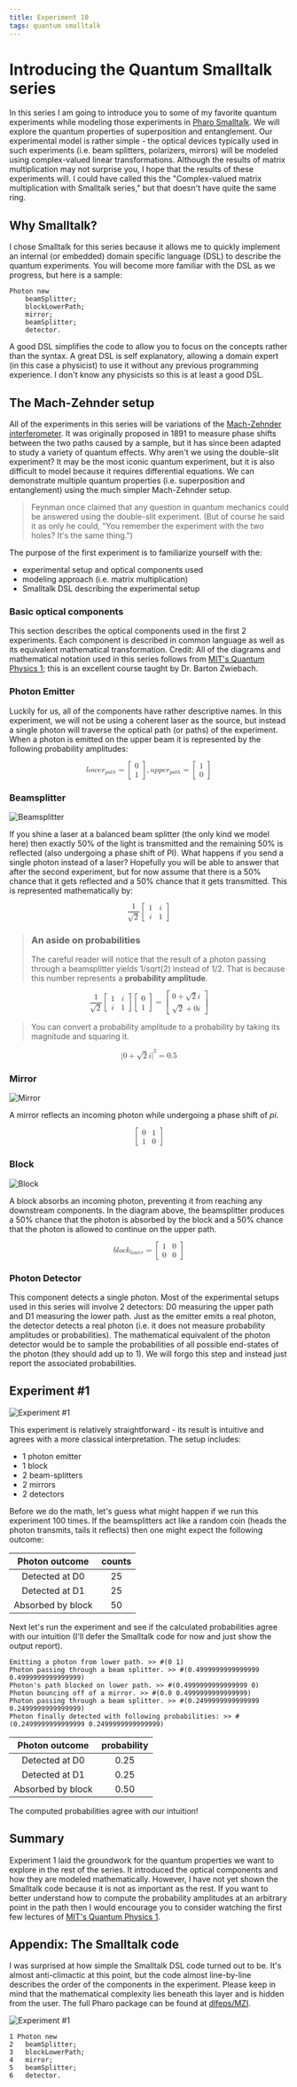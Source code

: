 ```yaml
---
title: Experiment 10
tags: quantum smalltalk
---
```


# Introducing the Quantum Smalltalk series
In this series I am going to introduce you to some of my favorite quantum experiments while modeling those experiments in [Pharo Smalltalk](https://pharo.org/). We will explore the quantum properties of superposition and entanglement. Our experimental model is rather simple - the optical devices typically used in such experiments (i.e. beam splitters, polarizers, mirrors) will be modeled using complex-valued linear transformations. Although the results of matrix multiplication may not surprise you, I hope that the results of these experiments will. I could have called this the "Complex-valued matrix multiplication with Smalltalk series," but that doesn't have quite the same ring.

## Why Smalltalk?
I chose Smalltalk for this series because it allows me to quickly implement an internal (or embedded) domain specific language (DSL) to describe the quantum experiments. You will become more familiar with the DSL as we progress, but here is a sample:
```
Photon new
	beamSplitter;
	blockLowerPath;
	mirror;
	beamSplitter;
	detector.
```
A good DSL simplifies the code to allow you to focus on the concepts rather than the syntax. A great DSL is self explanatory, allowing a domain expert (in this case a physicist) to use it without any previous programming experience. I don't know any physicists so this is at least a good DSL.

## The Mach-Zehnder setup
All of the experiments in this series will be variations of the [Mach-Zehnder interferometer](https://en.wikipedia.org/wiki/Mach%E2%80%93Zehnder_interferometer). It was originally proposed in 1891 to measure phase shifts between the two paths caused by a sample, but it has since been adapted to study a variety of quantum effects. Why aren't we using the double-slit experiment? It may be the most iconic quantum experiment, but it is also difficult to model because it requires differential equations. We can demonstrate multiple quantum properties (i.e. superposition and entanglement) using the much simpler Mach-Zehnder setup.

> Feynman once claimed that any question in quantum mechanics could be answered using the double-slit experiment. (But of course he said it as only he could, "You remember the experiment with the two holes? It's the same thing.")

The purpose of the first experiment is to familiarize yourself with the:
 - experimental setup and optical components used
 - modeling approach (i.e. matrix multiplication) 
 - Smalltalk DSL describing the experimental setup

### Basic optical components
This section describes the optical components used in the first 2 experiments. Each component is described in common language as well as its equivalent mathematical  transformation. Credit: All of the diagrams and mathematical notation used in this series follows from [MIT's Quantum Physics 1](https://ocw.mit.edu/courses/8-04-quantum-physics-i-spring-2016); this is an excellent course taught by Dr. Barton Zwiebach. 

### Photon Emitter
Luckily for us, all of the components have rather descriptive names. In this experiment, we will not be using a coherent laser as the source, but instead a single photon will traverse the optical path (or paths) of the experiment. When a photon is emitted on the upper beam it is represented by the following probability amplitudes:

<math xmlns="http://www.w3.org/1998/Math/MathML" data-latex="lower_{path}=\begin{bmatrix}0\\1\end{bmatrix}, upper_{path}=\begin{bmatrix}1\\0\end{bmatrix}" display="block">
  <mrow>
    <mrow>
      <mi data-latex="l">l</mi>
      <mo>&#x2062;</mo>
      <mi data-latex="o">o</mi>
      <mo>&#x2062;</mo>
      <mi data-latex="w">w</mi>
      <mo>&#x2062;</mo>
      <mi data-latex="e">e</mi>
      <mo>&#x2062;</mo>
      <msub data-latex="r_{p a t h}">
        <mi data-latex="r">r</mi>
        <mrow data-mjx-texclass="ORD" data-latex="{p a t h}">
          <mi data-latex="p">p</mi>
          <mo>&#x2062;</mo>
          <mi data-latex="a">a</mi>
          <mo>&#x2062;</mo>
          <mi data-latex="t">t</mi>
          <mo>&#x2062;</mo>
          <mi data-latex="h">h</mi>
        </mrow>
      </msub>
    </mrow>
    <mo data-latex="=">=</mo>
    <mrow data-mjx-texclass="INNER" data-latex-item="{bmatrix}" data-latex="{bmatrix}">
      <mo data-mjx-texclass="OPEN">[</mo>
      <mtable columnspacing="1em" rowspacing="4pt">
        <mtr>
          <mtd>
            <mn data-latex="0">0</mn>
          </mtd>
        </mtr>
        <mtr>
          <mtd>
            <mn data-latex="1">1</mn>
          </mtd>
        </mtr>
      </mtable>
      <mo data-mjx-texclass="CLOSE">]</mo>
    </mrow>
  </mrow>
  <mo data-latex=",">,</mo>
  <mrow>
    <mrow>
      <mi data-latex="u">u</mi>
      <mo>&#x2062;</mo>
      <mi data-latex="p">p</mi>
      <mo>&#x2062;</mo>
      <mi data-latex="p">p</mi>
      <mo>&#x2062;</mo>
      <mi data-latex="e">e</mi>
      <mo>&#x2062;</mo>
      <msub data-latex="r_{p a t h}">
        <mi data-latex="r">r</mi>
        <mrow data-mjx-texclass="ORD" data-latex="{p a t h}">
          <mi data-latex="p">p</mi>
          <mo>&#x2062;</mo>
          <mi data-latex="a">a</mi>
          <mo>&#x2062;</mo>
          <mi data-latex="t">t</mi>
          <mo>&#x2062;</mo>
          <mi data-latex="h">h</mi>
        </mrow>
      </msub>
    </mrow>
    <mo data-latex="=">=</mo>
    <mrow data-mjx-texclass="INNER" data-latex-item="{bmatrix}" data-latex="{bmatrix}">
      <mo data-mjx-texclass="OPEN">[</mo>
      <mtable columnspacing="1em" rowspacing="4pt">
        <mtr>
          <mtd>
            <mn data-latex="1">1</mn>
          </mtd>
        </mtr>
        <mtr>
          <mtd>
            <mn data-latex="0">0</mn>
          </mtd>
        </mtr>
      </mtable>
      <mo data-mjx-texclass="CLOSE">]</mo>
    </mrow>
  </mrow>
</math>

### Beamsplitter
![Beamsplitter](/assets/images/beamSplitter.PNG "Beamsplitter")

If you shine a laser at a balanced beam splitter (the only kind we model here) then exactly 50% of the light is transmitted and the remaining 50% is reflected (also undergoing a phase shift of PI). What happens if you send a single photon instead of a laser? Hopefully you will be able to answer that after the second experiment, but for now assume that there is a 50% chance that it gets reflected and a 50% chance that it gets transmitted. This is represented mathematically by:

<math xmlns="http://www.w3.org/1998/Math/MathML" data-latex="\frac{1}{\sqrt{2}}\begin{bmatrix}1 &amp; i\\i &amp; 1\end{bmatrix}" display="block">
  <mfrac data-latex="\frac{1}{\sqrt{2}}">
    <mn data-latex="1">1</mn>
    <msqrt data-latex="\sqrt{2}">
      <mn data-latex="2">2</mn>
    </msqrt>
  </mfrac>
  <mo>&#x2062;</mo>
  <mrow data-mjx-texclass="INNER" data-latex-item="{bmatrix}" data-latex="{bmatrix}">
    <mo data-mjx-texclass="OPEN">[</mo>
    <mtable columnspacing="1em" rowspacing="4pt">
      <mtr>
        <mtd>
          <mn data-latex="1">1</mn>
        </mtd>
        <mtd>
          <mi data-latex="i">i</mi>
        </mtd>
      </mtr>
      <mtr>
        <mtd>
          <mi data-latex="i">i</mi>
        </mtd>
        <mtd>
          <mn data-latex="1">1</mn>
        </mtd>
      </mtr>
    </mtable>
    <mo data-mjx-texclass="CLOSE">]</mo>
  </mrow>
</math>

> ### An aside on probabilities
> The careful reader will notice that the result of a photon passing through a beamsplitter yields 1/sqrt(2) instead of 1/2. That is because this number represents a **probability amplitude**. 

<math xmlns="http://www.w3.org/1998/Math/MathML" data-latex="\frac{1}{\sqrt{2}}\begin{bmatrix}1 &amp; i\\i &amp; 1\end{bmatrix}\begin{bmatrix}0\\1\end{bmatrix}=\begin{bmatrix}0+\sqrt{2}i\\\sqrt{2}+0i\end{bmatrix}" display="block">
  <mrow>
    <mfrac data-latex="\frac{1}{\sqrt{2}}">
      <mn data-latex="1">1</mn>
      <msqrt data-latex="\sqrt{2}">
        <mn data-latex="2">2</mn>
      </msqrt>
    </mfrac>
    <mo>&#x2062;</mo>
    <mrow data-mjx-texclass="INNER" data-latex-item="{bmatrix}" data-latex="{bmatrix}">
      <mo data-mjx-texclass="OPEN">[</mo>
      <mtable columnspacing="1em" rowspacing="4pt">
        <mtr>
          <mtd>
            <mn data-latex="1">1</mn>
          </mtd>
          <mtd>
            <mi data-latex="i">i</mi>
          </mtd>
        </mtr>
        <mtr>
          <mtd>
            <mi data-latex="i">i</mi>
          </mtd>
          <mtd>
            <mn data-latex="1">1</mn>
          </mtd>
        </mtr>
      </mtable>
      <mo data-mjx-texclass="CLOSE">]</mo>
    </mrow>
    <mo>&#x2062;</mo>
    <mrow data-mjx-texclass="INNER" data-latex-item="{bmatrix}" data-latex="{bmatrix}">
      <mo data-mjx-texclass="OPEN">[</mo>
      <mtable columnspacing="1em" rowspacing="4pt">
        <mtr>
          <mtd>
            <mn data-latex="0">0</mn>
          </mtd>
        </mtr>
        <mtr>
          <mtd>
            <mn data-latex="1">1</mn>
          </mtd>
        </mtr>
      </mtable>
      <mo data-mjx-texclass="CLOSE">]</mo>
    </mrow>
  </mrow>
  <mo data-latex="=">=</mo>
  <mrow data-mjx-texclass="INNER" data-latex-item="{bmatrix}" data-latex="{bmatrix}">
    <mo data-mjx-texclass="OPEN">[</mo>
    <mtable columnspacing="1em" rowspacing="4pt">
      <mtr>
        <mtd>
          <mrow>
            <mn data-latex="0">0</mn>
            <mo data-latex="+">+</mo>
            <mrow>
              <msqrt data-latex="\sqrt{2}">
                <mn data-latex="2">2</mn>
              </msqrt>
              <mo>&#x2062;</mo>
              <mi data-latex="i">i</mi>
            </mrow>
          </mrow>
        </mtd>
      </mtr>
      <mtr>
        <mtd>
          <mrow>
            <msqrt data-latex="\sqrt{2}">
              <mn data-latex="2">2</mn>
            </msqrt>
            <mo data-latex="+">+</mo>
            <mrow>
              <mn data-latex="0">0</mn>
              <mo>&#x2062;</mo>
              <mi data-latex="i">i</mi>
            </mrow>
          </mrow>
        </mtd>
      </mtr>
    </mtable>
    <mo data-mjx-texclass="CLOSE">]</mo>
  </mrow>
</math>

> You can convert a probability amplitude to a probability by taking its magnitude and squaring it. 

<math xmlns="http://www.w3.org/1998/Math/MathML" data-latex="\lvert0+\sqrt{2}i\rvert^2=0.5" display="block">
  <msup data-latex="\rvert^2">
    <mrow>
      <mo data-mjx-texclass="OPEN" fence="false" stretchy="false" data-latex="\lvert">|</mo>
      <mrow>
        <mn data-latex="0">0</mn>
        <mo data-latex="+">+</mo>
        <mrow>
          <msqrt data-latex="\sqrt{2}">
            <mn data-latex="2">2</mn>
          </msqrt>
          <mo>&#x2062;</mo>
          <mi data-latex="i">i</mi>
        </mrow>
      </mrow>
      <mo data-mjx-texclass="CLOSE" fence="false" stretchy="false" data-latex="\rvert">|</mo>
    </mrow>
    <mn data-latex="2">2</mn>
  </msup>
  <mo data-latex="=">=</mo>
  <mn data-latex=".5">0.5</mn>
</math>

### Mirror
![Mirror](/assets/images/mirror.PNG "Mirror")

A mirror reflects an incoming photon while undergoing a phase shift of *pi*.

<math xmlns="http://www.w3.org/1998/Math/MathML" data-latex="\begin{bmatrix}0 &amp; 1\\1 &amp; 0\end{bmatrix}" display="block">
  <mrow data-mjx-texclass="INNER" data-latex-item="{bmatrix}" data-latex="\begin{bmatrix}0 &amp; 1\\1 &amp; 0\end{bmatrix}">
    <mo data-mjx-texclass="OPEN">[</mo>
    <mtable columnspacing="1em" rowspacing="4pt">
      <mtr>
        <mtd>
          <mn data-latex="0">0</mn>
        </mtd>
        <mtd>
          <mn data-latex="1">1</mn>
        </mtd>
      </mtr>
      <mtr>
        <mtd>
          <mn data-latex="1">1</mn>
        </mtd>
        <mtd>
          <mn data-latex="0">0</mn>
        </mtd>
      </mtr>
    </mtable>
    <mo data-mjx-texclass="CLOSE">]</mo>
  </mrow>
</math>

### Block

![Block](/assets/images/blockLower.PNG "Block")

A block absorbs an incoming photon, preventing it from reaching any downstream components. In the diagram above, the beamsplitter produces a 50% chance that the photon is absorbed by the block and a 50% chance that the photon is allowed to continue on the upper path.

<math xmlns="http://www.w3.org/1998/Math/MathML" data-latex="block_{lower}=\begin{bmatrix}1 &amp; 0\\0 &amp; 0\end{bmatrix}" display="block">
  <mrow>
    <mi data-latex="b">b</mi>
    <mo>&#x2062;</mo>
    <mi data-latex="l">l</mi>
    <mo>&#x2062;</mo>
    <mi data-latex="o">o</mi>
    <mo>&#x2062;</mo>
    <mi data-latex="c">c</mi>
    <mo>&#x2062;</mo>
    <msub data-latex="k_{l o w e r}">
      <mi data-latex="k">k</mi>
      <mrow data-mjx-texclass="ORD" data-latex="{l o w e r}">
        <mi data-latex="l">l</mi>
        <mo>&#x2062;</mo>
        <mi data-latex="o">o</mi>
        <mo>&#x2062;</mo>
        <mi data-latex="w">w</mi>
        <mo>&#x2062;</mo>
        <mi data-latex="e">e</mi>
        <mo>&#x2062;</mo>
        <mi data-latex="r">r</mi>
      </mrow>
    </msub>
  </mrow>
  <mo data-latex="=">=</mo>
  <mrow data-mjx-texclass="INNER" data-latex-item="{bmatrix}" data-latex="{bmatrix}">
    <mo data-mjx-texclass="OPEN">[</mo>
    <mtable columnspacing="1em" rowspacing="4pt">
      <mtr>
        <mtd>
          <mn data-latex="1">1</mn>
        </mtd>
        <mtd>
          <mn data-latex="0">0</mn>
        </mtd>
      </mtr>
      <mtr>
        <mtd>
          <mn data-latex="0">0</mn>
        </mtd>
        <mtd>
          <mn data-latex="0">0</mn>
        </mtd>
      </mtr>
    </mtable>
    <mo data-mjx-texclass="CLOSE">]</mo>
  </mrow>
</math>

### Photon Detector
This component detects a single photon. Most of the experimental setups used in this series will involve 2 detectors: D0 measuring the upper path and D1 measuring the lower path. Just as the emitter emits a real photon, the detector detects a real photon (i.e. it does not measure probability amplitudes or probabilities). The mathematical equivalent of the photon detector would be to sample the probabilities of all possible end-states of the photon (they should add up to 1). We will forgo this step and instead just report the associated probabilities. 

## Experiment #1

![Experiment #1](/assets/images/exp1.PNG "Experiment #1")

This experiment is relatively straightforward - its result is intuitive and agrees with a more classical interpretation. The setup includes:
 - 1 photon emitter
 - 1 block
 - 2 beam-splitters
 - 2 mirrors
 - 2 detectors

Before we do the math, let's guess what might happen if we run this experiment 100 times. If the beamsplitters act like a random coin (heads the photon transmits, tails it reflects) then one might expect the following outcome:

|   Photon outcome  | counts |
|:-----------------:|:------:|
|   Detected at D0  |   25   |
|   Detected at D1  |   25   |
| Absorbed by block |   50   |

Next let's run the experiment and see if the calculated probabilities agree with our intuition (I'll defer the Smalltalk code for now and just show the output report).

```
Emitting a photon from lower path. >> #(0 1)
Photon passing through a beam splitter. >> #(0.4999999999999999 0.4999999999999999)
Photon's path blocked on lower path. >> #(0.4999999999999999 0)
Photon bouncing off of a mirror. >> #(0.0 0.4999999999999999)
Photon passing through a beam splitter. >> #(0.2499999999999999 0.2499999999999999)
Photon finally detected with following probabilities: >> #(0.2499999999999999 0.2499999999999999)
```

|   Photon outcome  | probability |
|:-----------------:|:-----------:|
|   Detected at D0  |     0.25    |
|   Detected at D1  |     0.25    |
| Absorbed by block |     0.50    |

The computed probabilities agree with our intuition!

## Summary
Experiment 1 laid the groundwork for the quantum properties we want to explore in the rest of the series. It introduced  the optical components and how they are modeled mathematically. However, I have not yet shown the Smalltalk code because it is not as important as the rest. If you want to better understand how to compute the probability amplitudes at an arbitrary point in the path then I would encourage you to consider watching the first few lectures of [MIT's Quantum Physics 1](https://ocw.mit.edu/courses/8-04-quantum-physics-i-spring-2016).

## Appendix: The Smalltalk code
I was surprised at how simple the Smalltalk DSL code turned out to be. It's almost anti-climactic at this point, but the code almost line-by-line describes the order of the components in the experiment. Please keep in mind that the mathematical complexity lies beneath this layer and is hidden from the user. The full Pharo package can be found at [dlfeps/MZI](https://github.com/dlfelps/MZI). 

![Experiment #1](/assets/images/exp1-annotated.PNG "Experiment #1")

```
1 Photon new
2   beamSplitter;
3   blockLowerPath;
4   mirror;
5   beamSplitter;
6   detector.
```